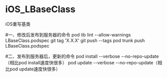 # iOS_LBaseClass
iOS重写基类


#一、修改后发布到服务器的命令
pod lib lint --allow-warnings LBaseClass.podspec
git tag 'X.X.X'
git push --tags
pod trunk push LBaseClass.podspec

#二、发布到服务器后，更新的命令
pod install --verbose --no-repo-update（相比pod install速度快很多）
pod update --verbose --no-repo-update（相比pod update速度快很多）
